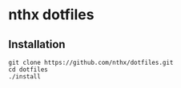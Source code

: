 nthx dotfiles
=============

Installation
------------

    git clone https://github.com/nthx/dotfiles.git
    cd dotfiles
    ./install
